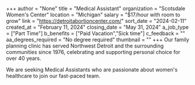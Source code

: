 +++
author = "None"
title = "Medical Assistant"
organization = "Scotsdale Women's Center"
location = "Michigan"
salary = "$17/hour with room to grow"
link = "https://detroitabortioncenter.com/"
sort_date = "2024-02-11"
created_at = "February 11, 2024"
closing_date = "May 31, 2024"
a_job_type = ["Part Time"]
b_benefits = ["Paid Vacation","Sick time"]
c_feedback = ""
aa_degrees_required = "No degree required"
thumbnail = ""
+++
Our family planning clinic has served Northwest Detroit and the surrounding communities since 1976, celebrating and supporting personal choice for over 40 years. 

We are seeking Medical Assistants who are passionate about women's healthcare to join our fast-paced team. 